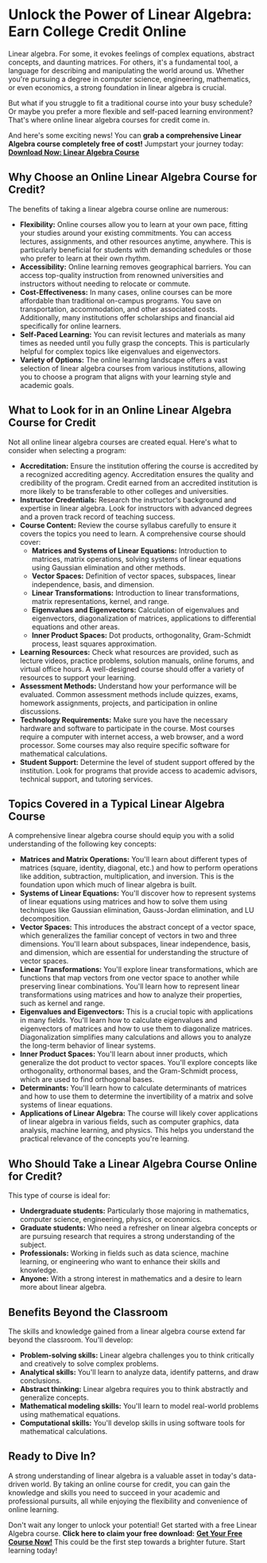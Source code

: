 # Unlock the Power of Linear Algebra: Earn College Credit Online

Linear algebra. For some, it evokes feelings of complex equations, abstract concepts, and daunting matrices. For others, it's a fundamental tool, a language for describing and manipulating the world around us. Whether you're pursuing a degree in computer science, engineering, mathematics, or even economics, a strong foundation in linear algebra is crucial.

But what if you struggle to fit a traditional course into your busy schedule? Or maybe you prefer a more flexible and self-paced learning environment? That's where online linear algebra courses for credit come in.

And here's some exciting news! You can **grab a comprehensive Linear Algebra course completely free of cost!**  Jumpstart your journey today:  [**Download Now: Linear Algebra Course**](https://udemywork.com/linear-algebra-course-online-for-credit)

## Why Choose an Online Linear Algebra Course for Credit?

The benefits of taking a linear algebra course online are numerous:

*   **Flexibility:** Online courses allow you to learn at your own pace, fitting your studies around your existing commitments. You can access lectures, assignments, and other resources anytime, anywhere. This is particularly beneficial for students with demanding schedules or those who prefer to learn at their own rhythm.
*   **Accessibility:** Online learning removes geographical barriers. You can access top-quality instruction from renowned universities and instructors without needing to relocate or commute.
*   **Cost-Effectiveness:** In many cases, online courses can be more affordable than traditional on-campus programs. You save on transportation, accommodation, and other associated costs. Additionally, many institutions offer scholarships and financial aid specifically for online learners.
*   **Self-Paced Learning:** You can revisit lectures and materials as many times as needed until you fully grasp the concepts. This is particularly helpful for complex topics like eigenvalues and eigenvectors.
*   **Variety of Options:** The online learning landscape offers a vast selection of linear algebra courses from various institutions, allowing you to choose a program that aligns with your learning style and academic goals.

## What to Look for in an Online Linear Algebra Course for Credit

Not all online linear algebra courses are created equal. Here's what to consider when selecting a program:

*   **Accreditation:** Ensure the institution offering the course is accredited by a recognized accrediting agency. Accreditation ensures the quality and credibility of the program. Credit earned from an accredited institution is more likely to be transferable to other colleges and universities.
*   **Instructor Credentials:** Research the instructor's background and expertise in linear algebra. Look for instructors with advanced degrees and a proven track record of teaching success.
*   **Course Content:** Review the course syllabus carefully to ensure it covers the topics you need to learn. A comprehensive course should cover:
    *   **Matrices and Systems of Linear Equations:** Introduction to matrices, matrix operations, solving systems of linear equations using Gaussian elimination and other methods.
    *   **Vector Spaces:** Definition of vector spaces, subspaces, linear independence, basis, and dimension.
    *   **Linear Transformations:** Introduction to linear transformations, matrix representations, kernel, and range.
    *   **Eigenvalues and Eigenvectors:** Calculation of eigenvalues and eigenvectors, diagonalization of matrices, applications to differential equations and other areas.
    *   **Inner Product Spaces:** Dot products, orthogonality, Gram-Schmidt process, least squares approximation.
*   **Learning Resources:** Check what resources are provided, such as lecture videos, practice problems, solution manuals, online forums, and virtual office hours. A well-designed course should offer a variety of resources to support your learning.
*   **Assessment Methods:** Understand how your performance will be evaluated. Common assessment methods include quizzes, exams, homework assignments, projects, and participation in online discussions.
*   **Technology Requirements:** Make sure you have the necessary hardware and software to participate in the course. Most courses require a computer with internet access, a web browser, and a word processor. Some courses may also require specific software for mathematical calculations.
*   **Student Support:** Determine the level of student support offered by the institution. Look for programs that provide access to academic advisors, technical support, and tutoring services.

##  Topics Covered in a Typical Linear Algebra Course

A comprehensive linear algebra course should equip you with a solid understanding of the following key concepts:

*   **Matrices and Matrix Operations:** You'll learn about different types of matrices (square, identity, diagonal, etc.) and how to perform operations like addition, subtraction, multiplication, and inversion. This is the foundation upon which much of linear algebra is built.
*   **Systems of Linear Equations:** You'll discover how to represent systems of linear equations using matrices and how to solve them using techniques like Gaussian elimination, Gauss-Jordan elimination, and LU decomposition.
*   **Vector Spaces:** This introduces the abstract concept of a vector space, which generalizes the familiar concept of vectors in two and three dimensions. You'll learn about subspaces, linear independence, basis, and dimension, which are essential for understanding the structure of vector spaces.
*   **Linear Transformations:** You'll explore linear transformations, which are functions that map vectors from one vector space to another while preserving linear combinations. You'll learn how to represent linear transformations using matrices and how to analyze their properties, such as kernel and range.
*   **Eigenvalues and Eigenvectors:** This is a crucial topic with applications in many fields. You'll learn how to calculate eigenvalues and eigenvectors of matrices and how to use them to diagonalize matrices. Diagonalization simplifies many calculations and allows you to analyze the long-term behavior of linear systems.
*   **Inner Product Spaces:** You'll learn about inner products, which generalize the dot product to vector spaces. You'll explore concepts like orthogonality, orthonormal bases, and the Gram-Schmidt process, which are used to find orthogonal bases.
*   **Determinants:** You'll learn how to calculate determinants of matrices and how to use them to determine the invertibility of a matrix and solve systems of linear equations.
*   **Applications of Linear Algebra:** The course will likely cover applications of linear algebra in various fields, such as computer graphics, data analysis, machine learning, and physics. This helps you understand the practical relevance of the concepts you're learning.

##  Who Should Take a Linear Algebra Course Online for Credit?

This type of course is ideal for:

*   **Undergraduate students:** Particularly those majoring in mathematics, computer science, engineering, physics, or economics.
*   **Graduate students:** Who need a refresher on linear algebra concepts or are pursuing research that requires a strong understanding of the subject.
*   **Professionals:** Working in fields such as data science, machine learning, or engineering who want to enhance their skills and knowledge.
*   **Anyone:** With a strong interest in mathematics and a desire to learn more about linear algebra.

##  Benefits Beyond the Classroom

The skills and knowledge gained from a linear algebra course extend far beyond the classroom. You'll develop:

*   **Problem-solving skills:** Linear algebra challenges you to think critically and creatively to solve complex problems.
*   **Analytical skills:** You'll learn to analyze data, identify patterns, and draw conclusions.
*   **Abstract thinking:** Linear algebra requires you to think abstractly and generalize concepts.
*   **Mathematical modeling skills:** You'll learn to model real-world problems using mathematical equations.
*   **Computational skills:** You'll develop skills in using software tools for mathematical calculations.

## Ready to Dive In?

A strong understanding of linear algebra is a valuable asset in today's data-driven world. By taking an online course for credit, you can gain the knowledge and skills you need to succeed in your academic and professional pursuits, all while enjoying the flexibility and convenience of online learning.

Don't wait any longer to unlock your potential! Get started with a free Linear Algebra course. **Click here to claim your free download:** [**Get Your Free Course Now!**](https://udemywork.com/linear-algebra-course-online-for-credit) This could be the first step towards a brighter future. Start learning today!
